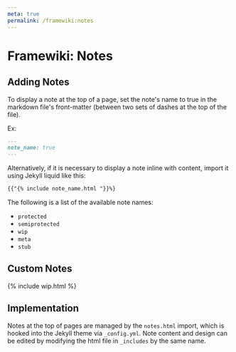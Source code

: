 ```yaml
---
meta: true
permalink: /framewiki:notes
---
```

# Framewiki: Notes
## Adding Notes
To display a note at the top of a page, set the note's name to true in the markdown file's front-matter (between two sets of  dashes at the top of the file). 

Ex:
```md
---
note_name: true
---
```

Alternatively, if it is necessary to display a note inline with content, import it using Jekyll liquid like this:
```md
{{"{% include note_name.html "}}%}
```

The following is a list of the available note names:
- `protected`
- `semiprotected`
- `wip`
- `meta`
- `stub`

## Custom Notes
{% include wip.html %}

## Implementation
Notes at the top of pages are managed by the `notes.html` import, which is hooked into the Jekyll theme via `_config.yml`. Note content and design can be edited by modifying the html file in `_includes` by the same name. 
